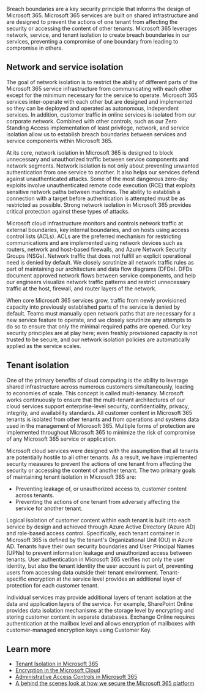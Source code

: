 Breach boundaries are a key security principle that informs the design of Microsoft 365. Microsoft 365 services are built on shared infrastructure and are designed to prevent the actions of one tenant from affecting the security or accessing the content of other tenants. Microsoft 365 leverages network, service, and tenant isolation to create breach boundaries in our services, preventing a compromise of one boundary from leading to compromise in others.

## Network and service isolation

The goal of network isolation is to restrict the ability of different parts of the Microsoft 365 service infrastructure from communicating with each other except for the minimum necessary for the service to operate. Microsoft 365 services inter-operate with each other but are designed and implemented so they can be deployed and operated as autonomous, independent services. In addition, customer traffic in online services is isolated from our corporate network. Combined with other controls, such as our Zero Standing Access implementation of least privilege, network, and service isolation allow us to establish breach boundaries between services and service components within Microsoft 365.

At its core, network isolation in Microsoft 365 is designed to block unnecessary and unauthorized traffic between service components and network segments. Network isolation is not only about preventing unwanted authentication from one service to another. It also helps our services defend against unauthenticated attacks. Some of the most dangerous zero-day exploits involve unauthenticated remote code execution (RCE) that exploits sensitive network paths between machines. The ability to establish a connection with a target before authentication is attempted must be as restricted as possible. Strong network isolation in Microsoft 365 provides critical protection against these types of attacks.

Microsoft cloud infrastructure monitors and controls network traffic at external boundaries, key internal boundaries, and on hosts using access control lists (ACLs). ACLs are the preferred mechanism for restricting communications and are implemented using network devices such as routers, network and host-based firewalls, and Azure Network Security Groups (NSGs). Network traffic that does not fulfill an explicit operational need is denied by default. We closely scrutinize all network traffic rules as part of maintaining our architecture and data flow diagrams (DFDs). DFDs document approved network flows between service components, and help our engineers visualize network traffic patterns and restrict unnecessary traffic at the host, firewall, and router layers of the network.

When core Microsoft 365 services grow, traffic from newly provisioned capacity into previously established parts of the service is denied by default. Teams must manually open network paths that are necessary for a new service feature to operate, and we closely scrutinize any attempts to do so to ensure that only the minimal required paths are opened. Our key security principles are at play here; even freshly provisioned capacity is not trusted to be secure, and our network isolation policies are automatically applied as the service scales.

## Tenant isolation

One of the primary benefits of cloud computing is the ability to leverage shared infrastructure across numerous customers simultaneously, leading to economies of scale. This concept is called multi-tenancy. Microsoft works continuously to ensure that the multi-tenant architectures of our cloud services support enterprise-level security, confidentiality, privacy, integrity, and availability standards. All customer content in Microsoft 365 tenants is isolated from other tenants and from operations and systems data used in the management of Microsoft 365. Multiple forms of protection are implemented throughout Microsoft 365 to minimize the risk of compromise of any Microsoft 365 service or application.

Microsoft cloud services were designed with the assumption that all tenants are potentially hostile to all other tenants. As a result, we have implemented security measures to prevent the actions of one tenant from affecting the security or accessing the content of another tenant. The two primary goals of maintaining tenant isolation in Microsoft 365 are:

- Preventing leakage of, or unauthorized access to, customer content across tenants.
- Preventing the actions of one tenant from adversely affecting the service for another tenant.

Logical isolation of customer content within each tenant is built into each service by design and achieved through Azure Active Directory (Azure AD) and role-based access control. Specifically, each tenant container in Microsoft 365 is defined by the tenant's Organizational Unit (OU) in Azure AD. Tenants have their own security boundaries and User Principal Names (UPNs) to prevent information leakage and unauthorized access between tenants. User authentication in Microsoft 365 verifies not only the user identity, but also the tenant identity the user account is part of, preventing users from accessing data outside their tenant environment. Tenant-specific encryption at the service level provides an additional layer of protection for each customer tenant.

Individual services may provide additional layers of tenant isolation at the data and application layers of the service. For example, SharePoint Online provides data isolation mechanisms at the storage level by encrypting and storing customer content in separate databases. Exchange Online requires authentication at the mailbox level and allows encryption of mailboxes with customer-managed encryption keys using Customer Key.  

## Learn more

- [Tenant Isolation in Microsoft 365](/office365/Enterprise/office-365-tenant-isolation-overview?azure-portal=true)
- [Encryption in the Microsoft Cloud](/microsoft-365/compliance/office-365-encryption-in-the-microsoft-cloud-overview?azure-portal=true)
- [Administrative Access Controls in Microsoft 365](/office365/Enterprise/office-365-administrative-access-controls-overview?azure-portal=true)
- [A behind the scenes look at how we secure the Microsoft 365 platform](https://techcommunity.microsoft.com/t5/security-privacy-and-compliance/a-behind-the-scenes-look-at-how-we-secure-the-microsoft-365/ba-p/1048697?azure-portal=true)
